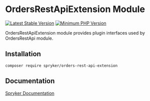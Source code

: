 # OrdersRestApiExtension Module
[![Latest Stable Version](https://poser.pugx.org/spryker/orders-rest-api-extension/v/stable.svg)](https://packagist.org/packages/spryker/orders-rest-api-extension)
[![Minimum PHP Version](https://img.shields.io/badge/php-%3E%3D%207.4-8892BF.svg)](https://php.net/)

OrdersRestApiExtension module provides plugin interfaces used by OrdersRestApi module.

## Installation

```
composer require spryker/orders-rest-api-extension
```

## Documentation

[Spryker Documentation](https://academy.spryker.com/developing_with_spryker/module_guide/modules.html)
